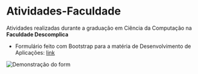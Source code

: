 # Atividades-Faculdade
Atividades realizadas durante a graduação em Ciência da Computação na **Faculdade Descomplica**

* Formulário feito com Bootstrap para a matéria de Desenvolvimento de Aplicações: [link](https://arawns1.github.io/Atividades-Faculdade/Desenvolvimento%20de%20Aplica%C3%A7%C3%B5es/Bootstrap%20Form/index.html)

![Demonstração do form](https://imgur.com/1hSMRI1)
